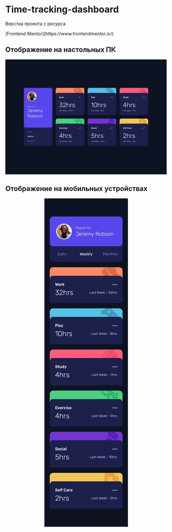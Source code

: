 # Time-tracking-dashboard

<p>Верстка проекта с ресурса </p>
 [Frontend Mentor](https://www.frontendmentor.io/)

## Отображение на настольных ПК

![desktop maket](/design/desktop-design.jpg 'Отображение на десктопе')

## Отображение на мобильных устройствах

<p align="center">

  <img  src="/design/mobile-design.jpg">

</p>
